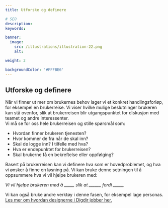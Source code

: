 ```yaml
---
title: Utforske og definere

# SEO
description:
keywords:

banner:
  image:
    src: /illustrations/illustration-22.png
    alt:

weight: 2

backgroundColor: '#FFFBE6'
---
```


## Utforske og definere
Når vi finner ut mer om brukernes behov lager vi et konkret handlingsforløp, for eksempel en brukerreise. 
Vi viser hvilke mulige beslutninger brukeren kan stå ovenfor, slik at brukerreisen blir utgangspunktet for diskusjon med teamet og andre interessenter. <br>
Vi må se for oss hele brukerreisen og stille spørsmål som:  

- Hvordan finner brukeren tjenesten?
- Hvor kommer de fra når de skal inn?
- Skal de logge inn? I tilfelle med hva?
- Hva er endepunktet for brukerreisen?
- Skal brukerne få en bekreftelse eller oppfølging?  

Basert på brukerreisen kan vi definere hva som er hovedproblemet, og hva vi ønsker å finne en løsning på. Vi kan bruke denne setningen til å oppsummere hva vi vil hjelpe brukeren med: <br> 

*Vi vil hjelpe brukeren med å _____ slik at ______ fordi _____.* 

Vi kan også bruke andre verktøy i denne fasen, for eksempel lage personas.
[Les mer om hvordan designerne i Digdir jobber her.](https://www.designsystemet.no/grunnleggende/introduksjon/designprinsipper)
